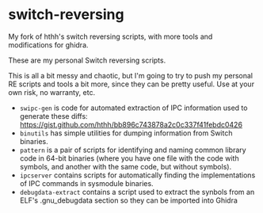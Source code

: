 # switch-reversing

My fork of hthh's switch reversing scripts, with more tools and modifications for ghidra.

These are my personal Switch reversing scripts.

This is all a bit messy and chaotic, but I'm going to try to push my personal RE scripts and tools a bit more, since they can be pretty useful. Use at your own risk, no warranty, etc.

* `swipc-gen` is code for automated extraction of IPC information used to generate these diffs: https://gist.github.com/hthh/bb896c743878a2c0c337f41febdc0426
* `binutils` has simple utilities for dumping information from Switch binaries.
* `pattern` is a pair of scripts for identifying and naming common library code in 64-bit binaries (where you have one file with the code with symbols, and another with the same code, but without symbols).
* `ipcserver` contains scripts for automatically finding the implementations of IPC commands in sysmodule binaries.
* `debugdata-extract` contains a script used to extract the synbols from an ELF's .gnu\_debugdata section so they can be imported into Ghidra
